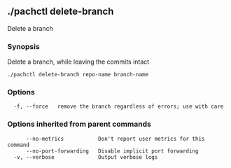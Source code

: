 ## ./pachctl delete-branch

Delete a branch

### Synopsis


Delete a branch, while leaving the commits intact

```
./pachctl delete-branch repo-name branch-name
```

### Options

```
  -f, --force   remove the branch regardless of errors; use with care
```

### Options inherited from parent commands

```
      --no-metrics           Don't report user metrics for this command
      --no-port-forwarding   Disable implicit port forwarding
  -v, --verbose              Output verbose logs
```


